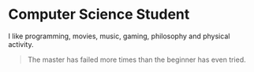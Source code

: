 # Computer Science Student

I like programming, movies, music, gaming, philosophy and physical activity.

> The master has failed more times than the beginner has even tried.

